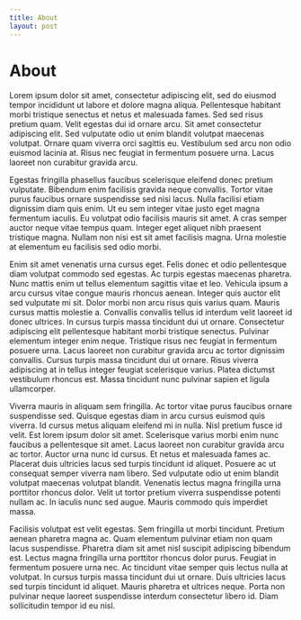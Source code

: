 ```yaml
---
title: About
layout: post
---
```


# About

Lorem ipsum dolor sit amet, consectetur adipiscing elit, sed do eiusmod tempor incididunt ut labore et dolore magna aliqua. Pellentesque habitant morbi tristique senectus et netus et malesuada fames. Sed sed risus pretium quam. Velit egestas dui id ornare arcu. Sit amet consectetur adipiscing elit. Sed vulputate odio ut enim blandit volutpat maecenas volutpat. Ornare quam viverra orci sagittis eu. Vestibulum sed arcu non odio euismod lacinia at. Risus nec feugiat in fermentum posuere urna. Lacus laoreet non curabitur gravida arcu.

Egestas fringilla phasellus faucibus scelerisque eleifend donec pretium vulputate. Bibendum enim facilisis gravida neque convallis. Tortor vitae purus faucibus ornare suspendisse sed nisi lacus. Nulla facilisi etiam dignissim diam quis enim. Ut eu sem integer vitae justo eget magna fermentum iaculis. Eu volutpat odio facilisis mauris sit amet. A cras semper auctor neque vitae tempus quam. Integer eget aliquet nibh praesent tristique magna. Nullam non nisi est sit amet facilisis magna. Urna molestie at elementum eu facilisis sed odio morbi.

Enim sit amet venenatis urna cursus eget. Felis donec et odio pellentesque diam volutpat commodo sed egestas. Ac turpis egestas maecenas pharetra. Nunc mattis enim ut tellus elementum sagittis vitae et leo. Vehicula ipsum a arcu cursus vitae congue mauris rhoncus aenean. Integer quis auctor elit sed vulputate mi sit. Dolor morbi non arcu risus quis varius quam. Mauris cursus mattis molestie a. Convallis convallis tellus id interdum velit laoreet id donec ultrices. In cursus turpis massa tincidunt dui ut ornare. Consectetur adipiscing elit pellentesque habitant morbi tristique senectus. Pulvinar elementum integer enim neque. Tristique risus nec feugiat in fermentum posuere urna. Lacus laoreet non curabitur gravida arcu ac tortor dignissim convallis. Cursus turpis massa tincidunt dui ut ornare. Risus viverra adipiscing at in tellus integer feugiat scelerisque varius. Platea dictumst vestibulum rhoncus est. Massa tincidunt nunc pulvinar sapien et ligula ullamcorper.

Viverra mauris in aliquam sem fringilla. Ac tortor vitae purus faucibus ornare suspendisse sed. Quisque egestas diam in arcu cursus euismod quis viverra. Id cursus metus aliquam eleifend mi in nulla. Nisl pretium fusce id velit. Est lorem ipsum dolor sit amet. Scelerisque varius morbi enim nunc faucibus a pellentesque sit amet. Lacus laoreet non curabitur gravida arcu ac tortor. Auctor urna nunc id cursus. Et netus et malesuada fames ac. Placerat duis ultricies lacus sed turpis tincidunt id aliquet. Posuere ac ut consequat semper viverra nam libero. Sed vulputate odio ut enim blandit volutpat maecenas volutpat blandit. Venenatis lectus magna fringilla urna porttitor rhoncus dolor. Velit ut tortor pretium viverra suspendisse potenti nullam ac. In iaculis nunc sed augue. Mauris commodo quis imperdiet massa.

Facilisis volutpat est velit egestas. Sem fringilla ut morbi tincidunt. Pretium aenean pharetra magna ac. Quam elementum pulvinar etiam non quam lacus suspendisse. Pharetra diam sit amet nisl suscipit adipiscing bibendum est. Lectus magna fringilla urna porttitor rhoncus dolor purus. Feugiat in fermentum posuere urna nec. Ac tincidunt vitae semper quis lectus nulla at volutpat. In cursus turpis massa tincidunt dui ut ornare. Duis ultricies lacus sed turpis tincidunt id aliquet. Mauris pharetra et ultrices neque. Porta non pulvinar neque laoreet suspendisse interdum consectetur libero id. Diam sollicitudin tempor id eu nisl.